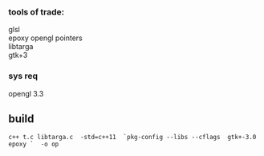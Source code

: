 ### tools of trade:  
  glsl  
  epoxy opengl pointers  
  libtarga  
  gtk+3  
### sys req 
opengl 3.3
## build 
```
c++ t.c libtarga.c  -std=c++11  `pkg-config --libs --cflags  gtk+-3.0 epoxy `  -o op
```
 